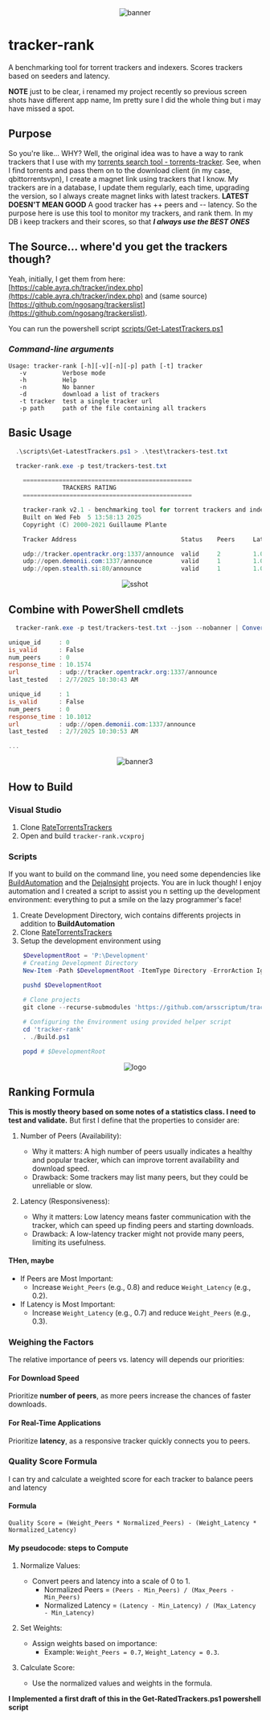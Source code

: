 <center><img src="doc/img/tracker_rank_banner.png" alt="banner"></center>

# tracker-rank

A benchmarking tool for torrent trackers and indexers. Scores trackers based on seeders  and latency.

**NOTE** just to be clear, i renamed my project recently so previous screen shots have different app name, Im pretty sure I did the whole  thing but i may have missed a spot.

## Purpose

So you're like...  WHY? Well, the original idea was to have a way to rank trackers that I use with my [torrents search tool - torrents-tracker](https://github.com/arsscriptum/torrents-tracker). See, when I find torrents and pass them on to the download client (in my case, qbittorrentsvpn), I create a magnet link using trackers that I know. My trackers are in a database, I update them regularly, each time, upgrading the version, so I always create magnet links with latest trackers. **LATEST DOESN'T MEAN GOOD** A good tracker has ++ peers and -- latency. So the purpose here is use this tool to monitor my trackers, and rank them. In my DB i keep trackers and  their scores, so that ***I always use the  BEST ONES***

## The Source... where'd you get the trackers though?

Yeah, initially, I get them from here: [https://cable.ayra.ch/tracker/index.php](https://cable.ayra.ch/tracker/index.php) and (same source) [https://github.com/ngosang/trackerslist](https://github.com/ngosang/trackerslist).

You can run the powershell script [scripts/Get-LatestTrackers.ps1](scripts/Get-LatestTrackers.ps1)

### ***Command-line arguments***

    Usage: tracker-rank [-h][-v][-n][-p] path [-t] tracker
       -v          Verbose mode
       -h          Help
       -n          No banner
       -d          download a list of trackers
       -t tracker  test a single tracker url
       -p path     path of the file containing all trackers

## Basic Usage

```powershell
  .\scripts\Get-LatestTrackers.ps1 > .\test\trackers-test.txt

  tracker-rank.exe -p test/trackers-test.txt 

    ===============================================
               TRACKERS RATING
    ===============================================

    tracker-rank v2.1 - benchmarking tool for torrent trackers and indexers
    Built on Wed Feb  5 13:58:13 2025
    Copyright (C) 2000-2021 Guillaume Plante

    Tracker Address                             Status    Peers     Latency             Details

    udp://tracker.opentrackr.org:1337/announce  valid     2         1.015604 seconds    Valid response
    udp://open.demonii.com:1337/announce        valid     1         1.007515 seconds    Valid response
    udp://open.stealth.si:80/announce           valid     1         1.014596 seconds    Valid response
```

<center><img src="doc/img/sshot.png" alt="sshot"></center>

## Combine with PowerShell cmdlets

```powershell
  tracker-rank.exe -p test/trackers-test.txt --json --nobanner | ConvertFrom-Json

unique_id     : 0
is_valid      : False
num_peers     : 0
response_time : 10.1574
url           : udp://tracker.opentrackr.org:1337/announce
last_tested   : 2/7/2025 10:30:43 AM

unique_id     : 1
is_valid      : False
num_peers     : 0
response_time : 10.1012
url           : udp://open.demonii.com:1337/announce
last_tested   : 2/7/2025 10:30:53 AM

...

```

<center><img src="doc/img/shot2.png" alt="banner3"></center>

## How to Build

### Visual Studio

1. Clone [RateTorrentsTrackers](https://github.com/arsscriptum/tracker-rank.git)
1. Open and build ```tracker-rank.vcxproj```

### Scripts

If you want to build on the command line, you need some dependencies like [BuildAutomation](https://github.com/arsscriptum/BuildAutomation) and the [DejaInsight](https://github.com/arsscriptum/DejaInsight) projects. You are in luck though! I enjoy automation and I created a script to assist you n setting up the development environment: everything to put a smile on the lazy programmer's face!

1. Create Development Directory, wich contains differents projects in addition to **BuildAutomation**
1. Clone [RateTorrentsTrackers](https://github.com/arsscriptum/tracker-rank.git)
1. Setup the development environment using 

```powershell
    $DevelopmentRoot = 'P:\Development'
    # Creating Development Directory
    New-Item -Path $DevelopmentRoot -ItemType Directory -ErrorAction Ignore | Out-Null

    pushd $DevelopmentRoot

    # Clone projects
    git clone --recurse-submodules 'https://github.com/arsscriptum/tracker-rank.git'
 
 	# Configuring the Environment using provided helper script
 	cd 'tracker-rank'
 	. ./Build.ps1

	popd # $DevelopmentRoot
```


<center><img src="doc/img/tracker_rank_logo1.png" alt="logo"></center>


## Ranking Formula

**This is mostly theory based on some notes of a statistics class. I need to test and validate.** But first I define that the properties to consider are:

1. Number of Peers (Availability):
   - Why it matters: A high number of peers usually indicates a healthy and popular tracker, which can improve torrent availability and download speed.
   - Drawback: Some trackers may list many peers, but they could be unreliable or slow.

2. Latency (Responsiveness):
   - Why it matters: Low latency means faster communication with the tracker, which can speed up finding peers and starting downloads.
   - Drawback: A low-latency tracker might not provide many peers, limiting its usefulness.

#### THen, maybe

- If Peers are Most Important:
  - Increase `Weight_Peers` (e.g., 0.8) and reduce `Weight_Latency` (e.g., 0.2).
- If Latency is Most Important:
  - Increase `Weight_Latency` (e.g., 0.7) and reduce `Weight_Peers` (e.g., 0.3).


### Weighing the Factors

The relative importance of peers vs. latency will depends our priorities:

#### For Download Speed

Prioritize **number of peers**, as more peers increase the chances of faster downloads.

#### For Real-Time Applications

Prioritize **latency**, as a responsive tracker quickly connects you to peers.

### Quality Score Formula

I can try and calculate a weighted score for each tracker to balance peers and latency

#### Formula

```plaintext
Quality Score = (Weight_Peers * Normalized_Peers) - (Weight_Latency * Normalized_Latency)
```

#### My pseudocode: steps to Compute

1. Normalize Values:
   - Convert peers and latency into a scale of 0 to 1.
     - Normalized Peers = `(Peers - Min_Peers) / (Max_Peers - Min_Peers)`
     - Normalized Latency = `(Latency - Min_Latency) / (Max_Latency - Min_Latency)`

2. Set Weights:
   - Assign weights based on importance:
     - Example: `Weight_Peers = 0.7`, `Weight_Latency = 0.3`.

3. Calculate Score:
   - Use the normalized values and weights in the formula.

**I Implemented a first draft of this in the Get-RatedTrackers.ps1 powershell script**